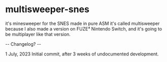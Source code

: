 # multisweeper-snes

it's minesweeper for the SNES made in pure ASM
it's called multisweeper because I also made a version on FUZE⁴ Nintendo Switch, and it's going to be multiplayer like that version.


-- Changelog? --

1 July, 2023
Initial commit, after 3 weeks of undocumented development.
